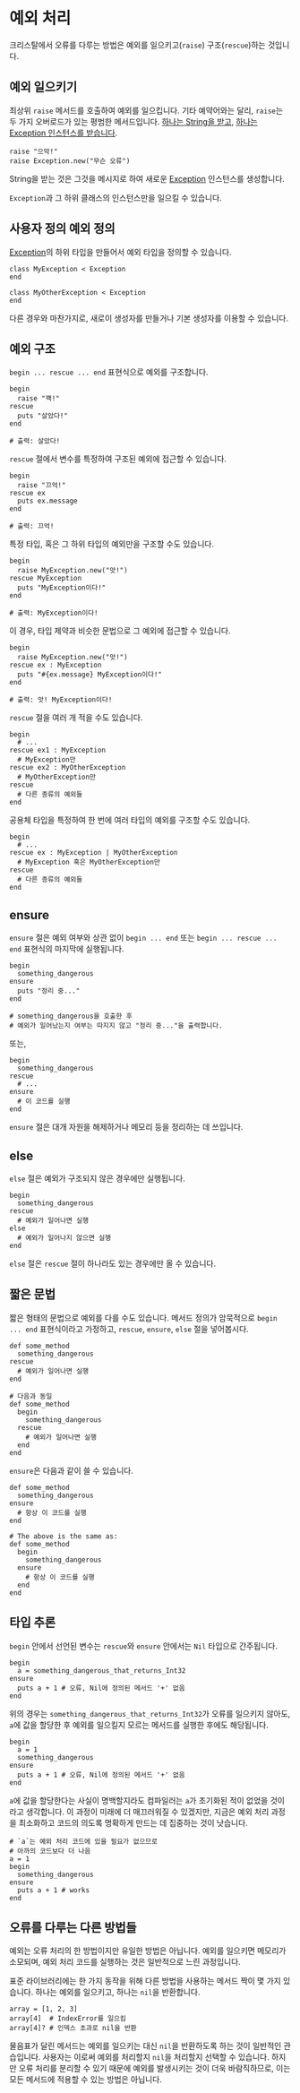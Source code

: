 # 예외 처리

크리스탈에서 오류를 다루는 방법은 예외를 일으키고(`raise`) 구조(`rescue`)하는 것입니다.

## 예외 일으키기

최상위 `raise` 메서드를 호출하여 예외를 일으킵니다. 기타 예약어와는 달리, `raise`는 두 가지 오버로드가 있는 평범한 메서드입니다. [하나는 String을 받고](http://crystal-lang.org/api/toplevel.html#raise%28message%20%3A%20String%29-class-method), [하나는 Exception 인스턴스를 받습니다](http://crystal-lang.org/api/toplevel.html#raise%28ex%20%3A%20Exception%29-class-method).

```crystal
raise "으악!"
raise Exception.new("무슨 오류")
```

String을 받는 것은 그것을 메시지로 하여 새로운 [Exception](http://crystal-lang.org/api/Exception.html) 인스턴스를 생성합니다.

`Exception`과 그 하위 클래스의 인스턴스만을 일으킬 수 있습니다.

## 사용자 정의 예외 정의

[Exception](http://crystal-lang.org/api/Exception.html)의 하위 타입을 만들어서 예외 타입을 정의할 수 있습니다.

```crystal
class MyException < Exception
end

class MyOtherException < Exception
end
```

다른 경우와 마찬가지로, 새로이 생성자를 만들거나 기본 생성자를 이용할 수 있습니다.

## 예외 구조

`begin ... rescue ... end` 표현식으로 예외를 구조합니다.

```crystal
begin
  raise "꽥!"
rescue
  puts "살았다!"
end

# 출력: 살았다!
```

`rescue` 절에서 변수를 특정하여 구조된 예외에 접근할 수 있습니다.

```crystal
begin
  raise "끄억!"
rescue ex
  puts ex.message
end

# 출력: 끄억!
```

특정 타입, 혹은 그 하위 타입의 예외만을 구조할 수도 있습니다.

```crystal
begin
  raise MyException.new("앗!")
rescue MyException
  puts "MyException이다!"
end

# 출력: MyException이다!
```

이 경우, 타입 제약과 비슷한 문법으로 그 예외에 접근할 수 있습니다.

```crystal
begin
  raise MyException.new("앗!")
rescue ex : MyException
  puts "#{ex.message} MyException이다!"
end

# 출력: 앗! MyException이다!
```

`rescue` 절을 여러 개 적을 수도 있습니다.

```crystal
begin
  # ...
rescue ex1 : MyException
  # MyException만
rescue ex2 : MyOtherException
  # MyOtherException만
rescue
  # 다른 종류의 예외들
end
```

공용체 타입을 특정하여 한 번에 여러 타입의 예외를 구조할 수도 있습니다.

```crystal
begin
  # ...
rescue ex : MyException | MyOtherException
  # MyException 혹은 MyOtherException만
rescue
  # 다른 종류의 예외들
end
```

## ensure

`ensure` 절은 예외 여부와 상관 없이 `begin ... end` 또는 `begin ... rescue ... end` 표현식의 마지막에 실행됩니다.

```crystal
begin
  something_dangerous
ensure
  puts "정리 중..."
end

# something_dangerous을 호출한 후
# 예외가 일어났는지 여부는 따지지 않고 "정리 중..."을 출력합니다.
```

또는,

```crystal
begin
  something_dangerous
rescue
  # ...
ensure
  # 이 코드를 실행
end
```

`ensure` 절은 대개 자원을 해제하거나 메모리 등을 정리하는 데 쓰입니다.

## else

`else` 절은 예외가 구조되지 않은 경우에만 실행됩니다.

```crystal
begin
  something_dangerous
rescue
  # 예외가 일어나면 실행
else
  # 예외가 일어나지 않으면 실행
end
```

`else` 절은 `rescue` 절이 하나라도 있는 경우에만 올 수 있습니다.

## 짧은 문법

짧은 형태의 문법으로 예외를 다를 수도 있습니다. 메서드 정의가 암묵적으로 `begin ... end` 표현식이라고 가정하고, `rescue`, `ensure`, `else` 절을 넣어봅시다.

```crystal
def some_method
  something_dangerous
rescue
  # 예외가 일어나면 실행
end

# 다음과 동일
def some_method
  begin
    something_dangerous
  rescue
    # 예외가 일어나면 실행
  end
end
```

`ensure`은 다음과 같이 쓸 수 있습니다.

```crystal
def some_method
  something_dangerous
ensure
  # 항상 이 코드를 실행
end

# The above is the same as:
def some_method
  begin
    something_dangerous
  ensure
    # 항상 이 코드를 실행
  end
end
```

## 타입 추론

`begin` 안에서 선언된 변수는 `rescue`와 `ensure` 안에서는 `Nil` 타입으로 간주됩니다.

```crystal
begin
  a = something_dangerous_that_returns_Int32
ensure
  puts a + 1 # 오류, Nil에 정의된 메서드 '+' 없음
end
```

위의 경우는 `something_dangerous_that_returns_Int32`가 오류를 일으키지 않아도, `a`에 값을 할당한 후 예외를 일으킬지 모르는 메서드를 실행한 후에도 해당됩니다.

```crystal
begin
  a = 1
  something_dangerous
ensure
  puts a + 1 # 오류, Nil에 정의된 메서드 '+' 없음
end
```

`a`에 값을 할당한다는 사실이 명백할지라도 컴파일러는 `a`가 초기화된 적이 없었을 것이라고 생각합니다. 이 과정이 미래에 더 매끄러워질 수 있겠지만, 지금은 예외 처리 과정을 최소화하고 코드의 의도록 명확하게 만드는 데 집중하는 것이 낫습니다.

```crystal
# `a`는 예외 처리 코드에 있을 필요가 없으므로
# 아까의 코드보다 더 나음
a = 1
begin
  something_dangerous
ensure
  puts a + 1 # works
end
```

## 오류를 다루는 다른 방법들

예외는 오류 처리의 한 방법이지만 유일한 방법은 아닙니다. 예외를 일으키면 메모리가 소모되며, 예외 처리 코드를 실행하는 것은 일반적으로 느린 과정입니다.

표준 라이브러리에는 한 가지 동작을 위해 다른 방법을 사용하는 메서드 짝이 몇 가지 있습니다. 하나는 예외를 일으키고, 하나는 `nil`을 반환합니다.

```crystal
array = [1, 2, 3]
array[4]  # IndexError를 일으킴
array[4]? # 인덱스 초과로 nil을 반환
```

물음표가 달린 메서드는 예외를 일으키는 대신 `nil`을 반환하도록 하는 것이 일반적인 관습입니다. 사용자는 이로써 예외를 처리할지 `nil`을 처리할지 선택할 수 있습니다. 하지만 오류 처리를 분리할 수 있기 때문에 예외를 발생시키는 것이 더욱 바람직하므로, 이는 모든 메서드에 적용할 수 있는 방법은 아닙니다.
